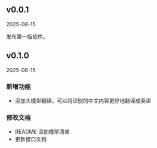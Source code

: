 ## v0.0.1

2025-08-15

发布第一版软件。

## v0.1.0

2025-08-15

### 新增功能

- 添加大模型翻译，可以将识别的中文内容更好地翻译成英语

### 修改文档

- README 添加模型清单
- 更新接口文档

